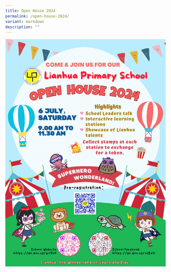 ```yaml
---
title: Open House 2024
permalink: /open-house-2024/
variant: markdown
description: ""
---
```

![](/images/Lphs/OpenHouse2024PosterFinal.png)